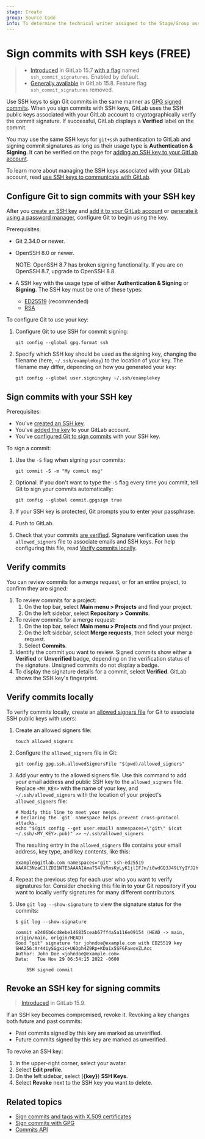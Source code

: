 ```yaml
---
stage: Create
group: Source Code
info: To determine the technical writer assigned to the Stage/Group associated with this page, see https://about.gitlab.com/handbook/engineering/ux/technical-writing/#assignments
---
```


# Sign commits with SSH keys **(FREE)**

> - [Introduced](https://gitlab.com/gitlab-org/gitlab/-/issues/343879) in GitLab 15.7 [with a flag](../../../../administration/feature_flags.md) named `ssh_commit_signatures`. Enabled by default.
> - [Generally available](https://gitlab.com/gitlab-org/gitlab/-/issues/384202) in GitLab 15.8. Feature flag `ssh_commit_signatures` removed.

Use SSH keys to sign Git commits in the same manner as
[GPG signed commits](../gpg_signed_commits/index.md). When you sign commits
with SSH keys, GitLab uses the SSH public keys associated with your
GitLab account to cryptographically verify the commit signature.
If successful, GitLab displays a **Verified** label on the commit.

You may use the same SSH keys for `git+ssh` authentication to GitLab
and signing commit signatures as long as their usage type is **Authentication & Signing**.
It can be verified on the page for [adding an SSH key to your GitLab account](../../../ssh.md#add-an-ssh-key-to-your-gitlab-account).

To learn more about managing the SSH keys associated with your GitLab account, read
[use SSH keys to communicate with GitLab](../../../ssh.md).

## Configure Git to sign commits with your SSH key

After you [create an SSH key](../../../ssh.md#generate-an-ssh-key-pair) and
[add it to your GitLab account](../../../ssh.md#add-an-ssh-key-to-your-gitlab-account)
or [generate it using a password manager](../../../ssh.md#generate-an-ssh-key-pair-with-a-password-manager),
configure Git to begin using the key.

Prerequisites:

- Git 2.34.0 or newer.
- OpenSSH 8.0 or newer.

  NOTE:
  OpenSSH 8.7 has broken signing functionality. If you are on OpenSSH 8.7, upgrade to OpenSSH 8.8.

- A SSH key with the usage type of either **Authentication & Signing** or **Signing**.
  The SSH key must be one of these types:
  - [ED25519](../../../ssh.md#ed25519-ssh-keys) (recommended)
  - [RSA](../../../ssh.md#rsa-ssh-keys)

To configure Git to use your key:

1. Configure Git to use SSH for commit signing:

   ```shell
   git config --global gpg.format ssh
   ```

1. Specify which SSH key should be used as the signing key, changing the filename
   (here, `~/.ssh/examplekey`) to the location of your key. The filename may
   differ, depending on how you generated your key:

   ```shell
   git config --global user.signingkey ~/.ssh/examplekey
   ```

## Sign commits with your SSH key

Prerequisites:

- You've [created an SSH key](../../../ssh.md#generate-an-ssh-key-pair).
- You've [added the key](../../../ssh.md#add-an-ssh-key-to-your-gitlab-account) to your GitLab account.
- You've [configured Git to sign commits](#configure-git-to-sign-commits-with-your-ssh-key) with your SSH key.

To sign a commit:

1. Use the `-S` flag when signing your commits:

   ```shell
   git commit -S -m "My commit msg"
   ```

1. Optional. If you don't want to type the `-S` flag every time you commit, tell
   Git to sign your commits automatically:

   ```shell
   git config --global commit.gpgsign true
   ```

1. If your SSH key is protected, Git prompts you to enter your passphrase.
1. Push to GitLab.
1. Check that your commits [are verified](#verify-commits).
   Signature verification uses the `allowed_signers` file to associate emails and SSH keys.
   For help configuring this file, read [Verify commits locally](#verify-commits-locally).

## Verify commits

You can review commits for a merge request, or for an entire project, to confirm
they are signed:

1. To review commits for a project:
   1. On the top bar, select **Main menu > Projects** and find your project.
   1. On the left sidebar, select **Repository > Commits**.
1. To review commits for a merge request:
   1. On the top bar, select **Main menu > Projects** and find your project.
   1. On the left sidebar, select **Merge requests**, then select your merge request.
   1. Select **Commits**.
1. Identify the commit you want to review. Signed commits show either a **Verified**
   or **Unverified** badge, depending on the verification status of the signature.
   Unsigned commits do not display a badge.
1. To display the signature details for a commit, select **Verified**. GitLab shows
   the SSH key's fingerprint.

## Verify commits locally

To verify commits locally, create an
[allowed signers file](https://man7.org/linux/man-pages/man1/ssh-keygen.1.html#ALLOWED_SIGNERS)
for Git to associate SSH public keys with users:

1. Create an allowed signers file:

   ```shell
   touch allowed_signers
   ```

1. Configure the `allowed_signers` file in Git:

   ```shell
   git config gpg.ssh.allowedSignersFile "$(pwd)/allowed_signers"
   ```

1. Add your entry to the allowed signers file. Use this command to add your
   email address and public SSH key to the `allowed_signers` file. Replace `<MY_KEY>`
   with the name of your key, and `~/.ssh/allowed_signers`
   with the location of your project's `allowed_signers` file:

   ```shell
   # Modify this line to meet your needs.
   # Declaring the `git` namespace helps prevent cross-protocol attacks.
   echo "$(git config --get user.email) namespaces=\"git\" $(cat ~/.ssh/<MY_KEY>.pub)" >> ~/.ssh/allowed_signers
   ```

   The resulting entry in the `allowed_signers` file contains your email address, key type,
   and key contents, like this:

   ```plaintext
   example@gitlab.com namespaces="git" ssh-ed25519 AAAAC3NzaC1lZDI1NTE5AAAAIAmaTS47vRmsKyLyK1jlIFJn/i8wdGQ3J49LYyIYJ2hv
   ```

1. Repeat the previous step for each user who you want to verify signatures for.
   Consider checking this file in to your Git repository if you want to locally
   verify signatures for many different contributors.

1. Use `git log --show-signature` to view the signature status for the commits:

   ```shell
   $ git log --show-signature

   commit e2406b6cd8ebe146835ceab67ff4a5a116e09154 (HEAD -> main, origin/main, origin/HEAD)
   Good "git" signature for johndoe@example.com with ED25519 key SHA256:Ar44iySGgxic+U6Dph4Z9Rp+KDaix5SFGFawovZLAcc
   Author: John Doe <johndoe@example.com>
   Date:   Tue Nov 29 06:54:15 2022 -0600

       SSH signed commit
   ```

## Revoke an SSH key for signing commits

> [Introduced](https://gitlab.com/gitlab-org/gitlab/-/merge_requests/108344) in GitLab 15.9.

If an SSH key becomes compromised, revoke it. Revoking a key changes both future and past commits:

- Past commits signed by this key are marked as unverified.
- Future commits signed by this key are marked as unverified.

To revoke an SSH key:

1. In the upper-right corner, select your avatar.
1. Select **Edit profile**.
1. On the left sidebar, select (**{key}**) **SSH Keys**.
1. Select **Revoke** next to the SSH key you want to delete.

## Related topics

- [Sign commits and tags with X.509 certificates](../x509_signed_commits/index.md)
- [Sign commits with GPG](../gpg_signed_commits/index.md)
- [Commits API](../../../../api/commits.md)
